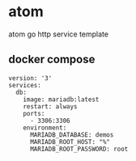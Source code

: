 # atom
atom go http service template


## docker compose 
```
version: '3'
services:
  db:
    image: mariadb:latest
    restart: always
    ports:
      - 3306:3306
    environment:
      MARIADB_DATABASE: demos
      MARIADB_ROOT_HOST: "%"
      MARIADB_ROOT_PASSWORD: root
```